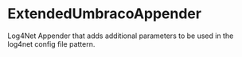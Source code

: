 # ExtendedUmbracoAppender
Log4Net Appender that adds additional parameters to be used in the log4net config file pattern.
